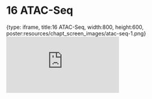 # 16 ATAC-Seq
 
{type: iframe, title:16 ATAC-Seq, width:800, height:600, poster:resources/chapt_screen_images/atac-seq-1.png}
![](https://hutchdatascience.org/Choosing_Genomics_Tools/no_toc/atac-seq-1.html)
 

 
